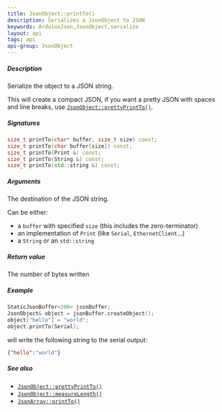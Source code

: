```yaml
---
title: JsonObject::printTo()
description: Serializes a JsonObject to JSON
keywords: ArduinoJson,JsonObject,serialize
layout: api
tags: api
api-group: JsonObject
---
```


##### Description

Serialize the object to a JSON string.

This will create a compact JSON, if you want a pretty JSON with spaces and line breaks, use [`JsonObject::prettyPrintTo()`]({{site.baseurl}}/api/jsonobject/prettyprintto/).

##### Signatures

```c++
size_t printTo(char* buffer, size_t size) const;
size_t printTo(char buffer[size]) const;
size_t printTo(Print &) const;
size_t printTo(String &) const;
size_t printTo(std::string &) const;
```

##### Arguments

The destination of the JSON string.

Can be either:

* a `buffer` with specified `size` (this includes the zero-terminator)
* an implementation of `Print` (like `Serial`, `EthernetClient`...)
* a `String` or an `std::string`

##### Return value

The number of bytes written

##### Example

```c++
StaticJsonBuffer<200> jsonBuffer;
JsonObject& object = jsonBuffer.createObject();
object["hello"] = "world";
object.printTo(Serial);
```

will write the following string to the serial output:

```json
{"hello":"world"}
```

##### See also

* [`JsonObject::prettyPrintTo()`]({{site.baseurl}}/api/jsonobject/prettyprintto/)
* [`JsonObject::measureLength()`]({{site.baseurl}}/api/jsonobject/measurelength/)
* [`JsonArray::printTo()`]({{site.baseurl}}/api/jsonarray/printto/)